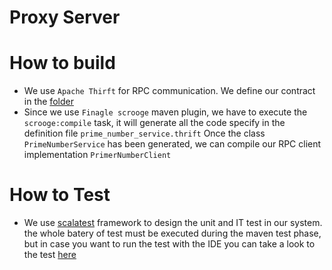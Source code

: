 # Proxy Server

# How to build 

* We use ```Apache Thirft``` for RPC communication. We define our contract in the [folder](src/main/scala/com/politrons/thrift/idl)
* Since we use ```Finagle scrooge``` maven plugin, we have to execute the ```scrooge:compile```
  task, it will generate all the code specify in the definition file ````prime_number_service.thrift````
  Once the class ````PrimeNumberService```` has been generated, we can compile our RPC client implementation ```PrimerNumberClient```

# How to Test

* We use [scalatest](https://www.scalatest.org) framework to design the unit and IT test in our system.
the whole batery of test must be executed during the maven test phase, but in case you want to run the test
  with the IDE you can take a look to the test [here](src/test/scala)